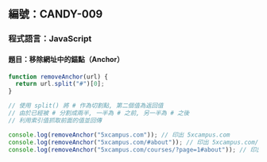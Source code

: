 ## 編號：CANDY-009

### 程式語言：JavaScript

#### 題目：移除網址中的錨點（Anchor）

```js
function removeAnchor(url) {
  return url.split("#")[0];
}

// 使用 split() 將 # 作為切割點, 第二個值為返回值
// 由於已經被 # 分割成兩半, 一半為 # 之前, 另一半為 # 之後
// 利用索引值抓取前面的值並回傳

console.log(removeAnchor("5xcampus.com")); // 印出 5xcampus.com
console.log(removeAnchor("5xcampus.com/#about")); // 印出 5xcampus.com/
console.log(removeAnchor("5xcampus.com/courses/?page=1#about")); // 印出 t5xcampus.com/courses/?page=1
```